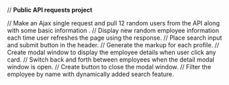 
// **Public API requests project**

// Make an Ajax single request and pull 12 random users from the API along with some basic information .
// Display new random employee information each time user refreshes the page using the response.
// Place search input and submit button in the header.
// Generate the markup for each profile.
// Create modal window to display the employee details when user click any card.
// Switch back and forth between employees when the detail modal window is open.
    // Create button to close the modal window.
// Filter the employee by name with dynamically added search feature.
